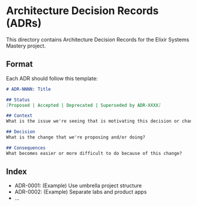 # Architecture Decision Records (ADRs)

This directory contains Architecture Decision Records for the Elixir Systems Mastery project.

## Format

Each ADR should follow this template:

```markdown
# ADR-NNNN: Title

## Status
[Proposed | Accepted | Deprecated | Superseded by ADR-XXXX]

## Context
What is the issue we're seeing that is motivating this decision or change?

## Decision
What is the change that we're proposing and/or doing?

## Consequences
What becomes easier or more difficult to do because of this change?
```

## Index

- ADR-0001: (Example) Use umbrella project structure
- ADR-0002: (Example) Separate labs and product apps
- ...
